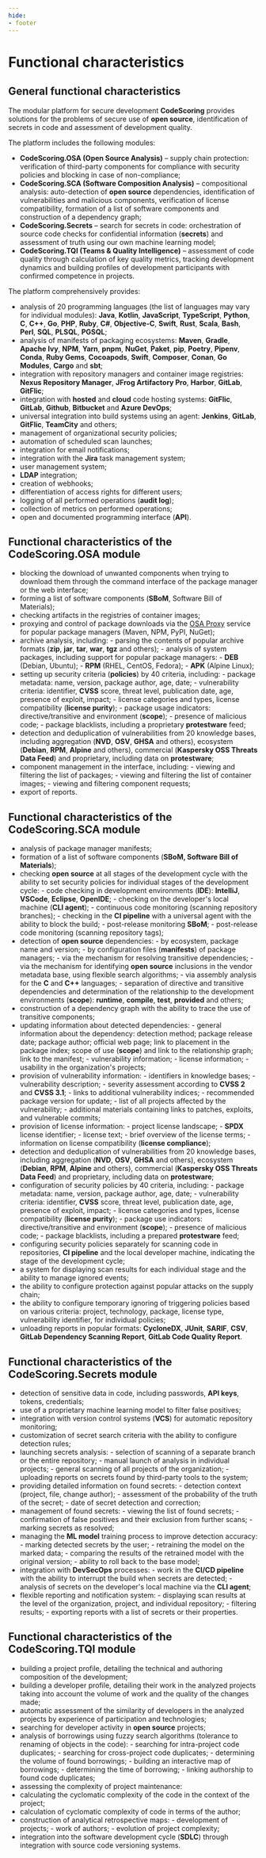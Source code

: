 ```yaml
---
hide:
- footer
---
```


# Functional characteristics

## General functional characteristics

The modular platform for secure development **CodeScoring** provides solutions for the problems of secure use of **open source**, identification of secrets in code and assessment of development quality.

The platform includes the following modules:

- **CodeScoring.OSA (Open Source Analysis)** – supply chain protection: verification of third-party components for compliance with security policies and blocking in case of non-compliance;
- **CodeScoring.SCA (Software Composition Analysis)** – compositional analysis: auto-detection of **open source** dependencies, identification of vulnerabilities and malicious components, verification of license compatibility, formation of a list of software components and construction of a dependency graph;
- **CodeScoring.Secrets** – search for secrets in code: orchestration of source code checks for confidential information (**secrets**) and assessment of truth using our own machine learning model;
- **CodeScoring.TQI (Teams & Quality Intelligence)** – assessment of code quality through calculation of key quality metrics, tracking development dynamics and building profiles of development participants with confirmed competence in projects.

The platform comprehensively provides:

- analysis of 20 programming languages (the list of languages may vary for individual modules): **Java**, **Kotlin**, **JavaScript**, **TypeScript**, **Python**, **C**, **C++**, **Go**, **PHP**, **Ruby**, **C#**, **Objective-C**, **Swift**, **Rust**, **Scala**, **Bash**, **Perl**, **SQL**, **PLSQL**, **PGSQL**;
- analysis of manifests of packaging ecosystems: **Maven**, **Gradle**, **Apache Ivy**, **NPM**, **Yarn**, **pnpm**, **NuGet**, **Paket**, **pip**, **Poetry**, **Pipenv**, **Conda**, **Ruby Gems**, **Cocoapods**, **Swift**, **Composer**, **Conan**, **Go Modules**, **Cargo** and **sbt**;
- integration with repository managers and container image registries: **Nexus Repository Manager**, **JFrog Artifactory Pro**, **Harbor**, **GitLab**, **GitFlic**;
- integration with **hosted** and **cloud** code hosting systems: **GitFlic**, **GitLab**, **Github**, **Bitbucket** and **Azure DevOps**;
- universal integration into build systems using an agent: **Jenkins**, **GitLab**, **GitFlic**, **TeamCity** and others;
- management of organizational security policies;
- automation of scheduled scan launches;
- integration for email notifications;
- integration with the **Jira** task management system;
- user management system;
- **LDAP** integration;
- creation of webhooks;
- differentiation of access rights for different users;
- logging of all performed operations (**audit log**);
- collection of metrics on performed operations;
- open and documented programming interface (**API**).

## Functional characteristics of the **CodeScoring.OSA** module

- blocking the download of unwanted components when trying to download them through the command interface of the package manager or the web interface;
- forming a list of software components (**SBoM**, Software Bill of Materials);
- checking artifacts in the registries of container images;
- proxying and control of package downloads via the [OSA Proxy](/osa-proxy/index.en) service for popular package managers (Maven, NPM, PyPI, NuGet);
- archive analysis, including:
        - parsing the contents of popular archive formats (**zip**, **jar**, **tar**, **war**, **tgz** and others);
        - analysis of system packages, including support for popular package managers:
            - **DEB** (Debian, Ubuntu);
            - **RPM** (RHEL, CentOS, Fedora);
            - **APK** (Alpine Linux);
- setting up security criteria (**policies**) by 40 criteria, including:
        - package metadata: name, version, package author, age, date;
        - vulnerability criteria: identifier, **CVSS** score, threat level, publication date, age, presence of exploit, impact;
        - license categories and types, license compatibility (**license purity**);
        - package usage indicators: directive/transitive and environment (**scope**);
        - presence of malicious code;
        - package blacklists, including a proprietary **protestware** feed;
- detection and deduplication of vulnerabilities from 20 knowledge bases, including aggregation (**NVD**, **OSV**, **GHSA** and others), ecosystem (**Debian**, **RPM**, **Alpine** and others), commercial (**Kaspersky OSS Threats Data Feed**) and proprietary, including data on **protestware**;
- component management in the interface, including:
        - viewing and filtering the list of packages;
        - viewing and filtering the list of container images;
        - viewing and filtering component requests;
- export of reports.

## Functional characteristics of the **CodeScoring.SCA** module

- analysis of package manager manifests;
- formation of a list of software components (**SBoM, Software Bill of Materials**);
- checking **open source** at all stages of the development cycle with the ability to set security policies for individual stages of the development cycle:
        - code checking in development environments (**IDE**): **IntelliJ**, **VSCode**, **Eclipse**, **OpenIDE**;
        - checking on the developer's local machine (**CLI agent**);
        - continuous code monitoring (scanning repository branches);
        - checking in the **CI pipeline** with a universal agent with the ability to block the build;
        - post-release monitoring **SBoM**;
        - post-release code monitoring (scanning repository tags);
- detection of **open source** dependencies:
        - by ecosystem, package name and version;
        - by configuration files (**manifests**) of package managers;
        - via the mechanism for resolving transitive dependencies;
        - via the mechanism for identifying **open source** inclusions in the vendor metadata base, using flexible search algorithms;
        - via assembly analysis for the **C** and **C++** languages;
        - separation of directive and transitive dependencies and determination of the relationship to the development environments (**scope**): **runtime**, **compile**, **test**, **provided** and others;
- construction of a dependency graph with the ability to trace the use of transitive components;
- updating information about detected dependencies:
        - general information about the dependency: detection method; package release date; package author; official web page; link to placement in the package index; scope of use (**scope**) and link to the relationship graph; link to the manifest;
        - vulnerability information;
        - license information;
        - usability in the organization's projects;
- provision of vulnerability information:
        - identifiers in knowledge bases;
        - vulnerability description;
        - severity assessment according to **CVSS 2** and **CVSS 3.1**;
        - links to additional vulnerability indices;
        - recommended package version for update;
        - list of all projects affected by the vulnerability;
        - additional materials containing links to patches, exploits, and vulnerable commits;
- provision of license information:
        - project license landscape;
        - **SPDX** license identifier;
        - license text;
        - brief overview of the license terms;
        - information on license compatibility (**license compliance**);
- detection and deduplication of vulnerabilities from 20 knowledge bases, including aggregation (**NVD**, **OSV**, **GHSA** and others), ecosystem (**Debian**, **RPM**, **Alpine** and others), commercial (**Kaspersky OSS Threats Data Feed**) and proprietary, including data on **protestware**;
- configuration of security policies by 40 criteria, including:
        - package metadata: name, version, package author, age, date;
        - vulnerability criteria: identifier, **CVSS** score, threat level, publication date, age, presence of exploit, impact;
        - license categories and types, license compatibility (**license purity**);
        - package use indicators: directive/transitive and environment (**scope**);
        - presence of malicious code;
        - package blacklists, including a prepared **protestware** feed;
- configuring security policies separately for scanning code in repositories, **CI pipeline** and the local developer machine, indicating the stage of the development cycle;
- a system for displaying scan results for each individual stage and the ability to manage ignored events;
- the ability to configure protection against popular attacks on the supply chain;
- the ability to configure temporary ignoring of triggering policies based on various criteria: project, technology, package, license type, vulnerability identifier, for individual policies;
- unloading reports in popular formats: **CycloneDX**, **JUnit**, **SARIF**, **CSV**, **GitLab Dependency Scanning Report**, **GitLab Code Quality Report**.

## Functional characteristics of the **CodeScoring.Secrets** module

- detection of sensitive data in code, including passwords, **API keys**, tokens, credentials;
- use of a proprietary machine learning model to filter false positives;
- integration with version control systems (**VCS**) for automatic repository monitoring;
- customization of secret search criteria with the ability to configure detection rules;
- launching secrets analysis:
        - selection of scanning of a separate branch or the entire repository;
        - manual launch of analysis in individual projects;
        - general scanning of all projects of the organization;
        - uploading reports on secrets found by third-party tools to the system;
- providing detailed information on found secrets:
        - detection context (project, file, change author);
        - assessment of the probability of the truth of the secret;
        - date of secret detection and correction;
- management of found secrets:
        - viewing the list of found secrets;
        - confirmation of false positives and their exclusion from further scans;
        - marking secrets as resolved;
- managing the **ML model** training process to improve detection accuracy:
        - marking detected secrets by the user;
        - retraining the model on the marked data;
        - comparing the results of the retrained model with the original version;
        - ability to roll back to the base model;
- integration with **DevSecOps** processes:
        - work in the **CI/CD pipeline** with the ability to interrupt the build when secrets are detected;
        - analysis of secrets on the developer's local machine via the **CLI agent**;
- flexible reporting and notification system:
        - displaying scan results at the level of the organization, project, and individual repository;
        - filtering results;
        - exporting reports with a list of secrets or their properties.

## Functional characteristics of the **CodeScoring.TQI** module

- building a project profile, detailing the technical and authoring composition of the development;
- building a developer profile, detailing their work in the analyzed projects taking into account the volume of work and the quality of the changes made;
- automatic assessment of the similarity of developers in the analyzed projects by experience of participation and technologies;
- searching for developer activity in **open source** projects;
- analysis of borrowings using fuzzy search algorithms (tolerance to renaming of objects in the code):
        - searching for intra-project code duplicates;
        - searching for cross-project code duplicates;
        - determining the volume of found borrowings;
        - building an interactive map of borrowings;
        - determining the time of borrowing;
        - linking authorship to found code duplicates;
- assessing the complexity of project maintenance:
- calculating the cyclomatic complexity of the code in the context of the project;
- calculation of cyclomatic complexity of code in terms of the author;
- construction of analytical retrospective maps:
        - development of projects;
        - work of authors;
        - evolution of project complexity;
- integration into the software development cycle (**SDLC**) through integration with source code versioning systems.